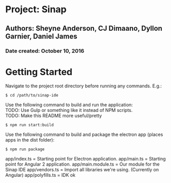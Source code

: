 # Project: Sinap
## Authors: Sheyne Anderson, CJ Dimaano, Dyllon Garnier, Daniel James
### Date created: October 10, 2016


# Getting Started

Navigate to the project root directory before running any commands. E.g.:

```$ cd /path/to/sinap-ide```

Use the following command to build and run the application:  
TODO: Use Gulp or something like it instead of NPM scripts.  
TODO: Make this README more useful/pretty  

```$ npm run start:build```

Use the following command to build and package the electron app (places apps in the dist folder):

```$ npm run package```

app/index.ts = Starting point for Electron application.
app/main.ts = Starting point for Angular 2 application.
app/main.module.ts = Our module for the Sinap IDE
app/vendors.ts = Import all libraries we're using. (Currently on Angular)
app/polyfills.ts = IDK ok
